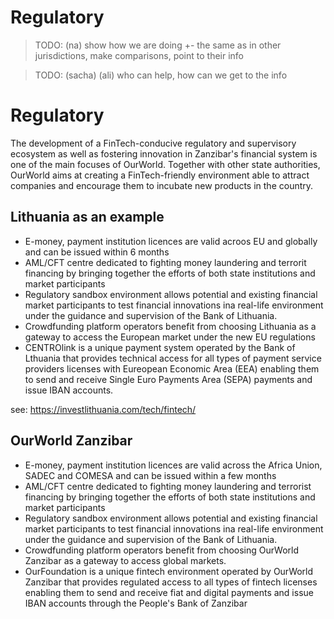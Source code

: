 # Regulatory

> TODO: (na) show how we are doing +- the same as in other jurisdictions, make comparisons, point to their info

> TODO: (sacha) (ali) who can help, how can we get to the info

# Regulatory

The development of a FinTech-conducive regulatory and supervisory ecosystem as well as fostering innovation in Zanzibar's financial system is one of the main focuses of OurWorld. Together with other state authorities, OurWorld aims at creating a FinTech-friendly environment able to attract companies and encourage them to incubate new products in the country.

## Lithuania as an example

- E-money, payment institution licences are valid acroos EU and globally and can be issued within 6 months
- AML/CFT centre dedicated to fighting money laundering and terrorit financing by bringing together the efforts of both state institutions and market participants
-  Regulatory sandbox environment allows potential and existing financial market participants to test financial innovations ina  real-life environment under the guidance and supervision of the Bank of Lithuania.
-  Crowdfunding platform operators benefit from choosing Lithuania as a gateway to access the European market under the new EU regulations 
-  CENTROlink is a unique payment system operated by the Bank of Lthuania that provides technical access for all types of payment service providers licenses with Eureopean Economic Area (EEA) enabling them to send and receive Single Euro Payments Area (SEPA) payments and issue IBAN accounts. 

see: https://investlithuania.com/tech/fintech/ 

## OurWorld Zanzibar

- E-money, payment institution licences are valid across the Africa Union, SADEC and COMESA and can be issued within a few months
- AML/CFT centre dedicated to fighting money laundering and terrorist financing by bringing together the efforts of both state institutions and market participants
-  Regulatory sandbox environment allows potential and existing financial market participants to test financial innovations ina  real-life environment under the guidance and supervision of the Bank of Lithuania.
-  Crowdfunding platform operators benefit from choosing OurWorld Zanzibar as a gateway to access global markets.
-  OurFoundation is a unique fintech environment operated by OurWorld Zanzibar that provides regulated access to all types of fintech licenses enabling them to send and receive fiat and digital payments and issue IBAN accounts through the People's Bank of Zanzibar